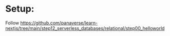 # Setup:
Follow https://github.com/panaverse/learn-nextjs/tree/main/step12_serverless_databases/relational/step00_helloworld
